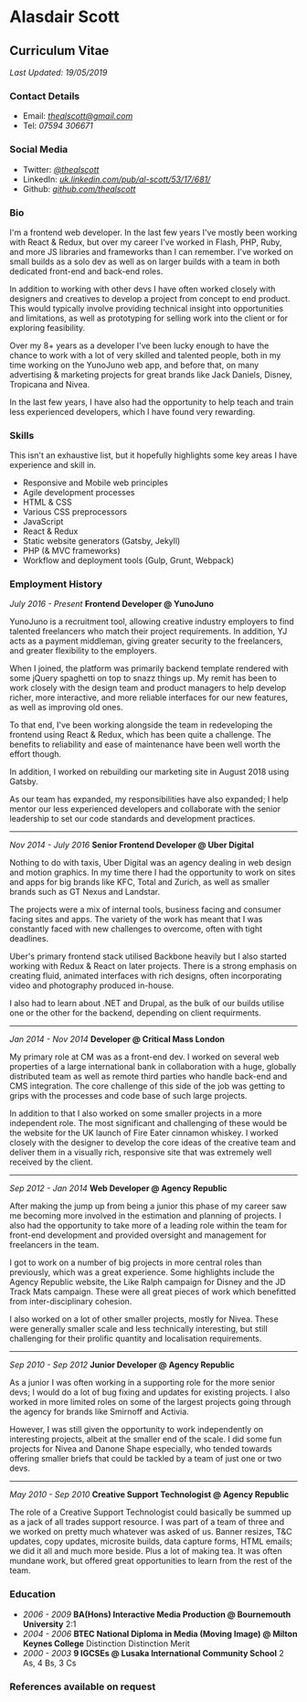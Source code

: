 # Alasdair Scott
## Curriculum Vitae
*Last Updated: 19/05/2019*

### Contact Details
* Email: *thealscott@gmail.com*
* Tel: *07594 306671*

### Social Media
* Twitter: *[@thealscott](http://twitter.com/thealscott)*
* LinkedIn: *[uk.linkedin.com/pub/al-scott/53/17/681/](http://uk.linkedin.com/pub/al-scott/53/17/681/)*
* Github: *[github.com/thealscott](http://github.com/thealscott)*

### Bio
I'm a frontend web developer. In the last few years I've mostly been working with React & Redux, but over my career I've worked in Flash, PHP, Ruby, and more JS libraries and frameworks than I can remember. I've worked on small builds as a solo dev as well as on larger builds with a team in both dedicated front-end and back-end roles.

In addition to working with other devs I have often worked closely with designers and creatives to develop a project from concept to end product. This would typically involve providing technical insight into opportunities and limitations, as well as prototyping for selling work into the client or for exploring feasibility.

Over my 8+ years as a developer I've been lucky enough to have the chance to work with a lot of very skilled and talented people, both in my time working on the YunoJuno web app, and before that, on many advertising & marketing projects for great brands like Jack Daniels, Disney, Tropicana and Nivea.

In the last few years, I have also had the opportunity to help teach and train less experienced developers, which I have found very rewarding. 

### Skills
This isn't an exhaustive list, but it hopefully highlights some key areas I have experience and skill in. 

* Responsive and Mobile web principles
* Agile development processes
* HTML & CSS
* Various CSS preprocessors
* JavaScript
* React & Redux
* Static website generators (Gatsby, Jekyll)
* PHP (& MVC frameworks)
* Workflow and deployment tools (Gulp, Grunt, Webpack)

### Employment History
*July 2016 - Present* **Frontend Developer @ YunoJuno**

YunoJuno is a recruitment tool, allowing creative industry employers to find talented freelancers who match their project requirements. In addition, YJ acts as a payment middleman, giving greater security to the freelancers, and greater flexibility to the employers.  

When I joined, the platform was primarily backend template rendered with some jQuery spaghetti on top to snazz things up. My remit has been to work closely with the design team and product managers to help develop richer, more interactive, and more reliable interfaces for our new features, as well as improving old ones.

To that end, I've been working alongside the team in redeveloping the frontend using React & Redux, which has been quite a challenge. The benefits to reliability and ease of maintenance have been well worth the effort though.

In addition, I worked on rebuilding our marketing site in August 2018 using Gatsby.

As our team has expanded, my responsibilities have also expanded; I help mentor our less experienced developers and collaborate with the senior leadership to set our code standards and development practices. 

------------------

*Nov 2014 - July 2016* **Senior Frontend Developer @ Uber Digital**

Nothing to do with taxis, Uber Digital was an agency dealing in web design and motion graphics. In my time there I had the opportunity to work on sites and apps for big brands like KFC, Total and Zurich, as well as smaller brands such as GT Nexus and Landstar. 

The projects were a mix of internal tools, business facing and consumer facing sites and apps. The variety of the work has meant that I was constantly faced with new challenges to overcome, often with tight deadlines.

Uber's primary frontend stack utilised Backbone heavily but I also started working with Redux & React on later projects. There is a strong emphasis on creating fluid, animated interfaces with rich designs, often incorporating video and photography produced in-house. 

I also had to learn about .NET and Drupal, as the bulk of our builds utilise one or the other for the backend, depending on client requirments. 

------------------

*Jan 2014 - Nov 2014* **Developer @ Critical Mass London**

My primary role at CM was as a front-end dev. I worked on several web properties of a large international bank in collaboration with a huge, globally distributed team as well as remote third parties who handle back-end and CMS integration. The core challenge of this side of the job was getting to grips with the processes and code base of such large projects.

In addition to that I also worked on some smaller projects in a more independent role. The most significant and challenging of these would be the website for the UK launch of Fire Eater cinnamon whiskey. I worked closely with the designer to develop the core ideas of the creative team and deliver them in a visually rich, responsive site that was extremely well received by the client.

------------------

*Sep 2012 - Jan 2014* **Web Developer @ Agency Republic**

After making the jump up from being a junior this phase of my career saw me becoming more involved in the estimation and planning of projects. I also had the opportunity to take more of a leading role within the team for front-end development and provided oversight and management for freelancers in the team. 

I got to work on a number of big projects in more central roles than previously, which was a great experience. Some highlights include the Agency Republic website, the Like Ralph campaign for Disney and the JD Track Mats campaign. These were all great pieces of work which benefitted from inter-disciplinary cohesion. 

I also worked on a lot of other smaller projects, mostly for Nivea. These were generally smaller scale and less technically interesting, but still challenging for their prolific quantity and localisation requirements.

------------------

*Sep 2010 - Sep 2012* **Junior Developer @ Agency Republic**

As a junior I was often working in a supporting role for the more senior devs; I would do a lot of bug fixing and updates for existing projects. I also worked in more limited roles on some of the largest projects going through the agency for brands like Smirnoff and Activia.

However, I was still given the opportunity to work independently on interesting projects, albeit at the smaller end of the scale. I did some fun projects for Nivea and Danone Shape especially, who tended towards offering smaller briefs that could be tackled by a team of just one or two devs.

------------------

*May 2010 - Sep 2010* **Creative Support Technologist @ Agency Republic**

The role of a Creative Support Technologist could basically be summed up as a jack of all trades support resource. I was part of a team of three and we worked on pretty much whatever was asked of us. Banner resizes, T&C updates, copy updates, microsite builds, data capture forms, HTML emails; we did it all and much more beside. Plus a lot of making tea. It was often mundane work, but offered great opportunities to learn from the rest of the team. 


### Education

* *2006 - 2009* **BA(Hons) Interactive Media Production @ Bournemouth University** 2:1
* *2004 - 2006* **BTEC National Diploma in Media (Moving Image) @ Milton Keynes College** Distinction Distinction Merit
* *2000 - 2003* **9 IGCSEs @ Lusaka International Community School** 2 As, 4 Bs, 3 Cs


### References available on request


